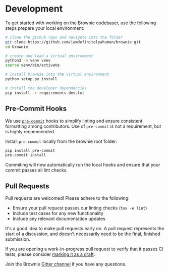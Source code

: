 # Development

To get started with working on the Brownie codebaser, use the following steps prepare your local environment:

```bash
# clone the github repo and navigate into the folder
git clone https://github.com/iamdefinitelyahuman/brownie.git
cd brownie

# create and load a virtual environment
python3 -m venv venv
source venv/bin/activate

# install brownie into the virtual environment
python setup.py install

# install the developer dependencies
pip install -r requirements-dev.txt
```

## Pre-Commit Hooks

We use [`pre-commit`](https://pre-commit.com/) hooks to simplify linting and ensure consistent formatting among contributors. Use of `pre-commit` is not a requirement, but is highly recommended.

Install `pre-commit` locally from the brownie root folder:

```bash
pip install pre-commit
pre-commit install
```

Commiting will now automatically run the local hooks and ensure that your commit passes all lint checks.

## Pull Requests

Pull requests are welcomed! Please adhere to the following:

- Ensure your pull request passes our linting checks (`tox -e lint`)
- Include test cases for any new functionality
- Include any relevant documentation updates

It's a good idea to make pull requests early on. A pull request represents the start of a discussion, and doesn't necessarily need to be the final, finished submission.

If you are opening a work-in-progress pull request to verify that it passes CI tests, please consider [marking it as a draft](https://help.github.com/en/github/collaborating-with-issues-and-pull-requests/about-pull-requests#draft-pull-requests).

Join the Brownie [Gitter channel](https://gitter.im/eth-brownie/community) if you have any questions.
